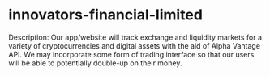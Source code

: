 # innovators-financial-limited
Description: Our app/website will track exchange and liquidity markets for a variety of cryptocurrencies and digital assets with the aid of Alpha Vantage API. We may incorporate some form of trading interface so that our users will be able to potentially double-up on their money.
